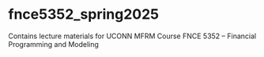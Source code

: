 
# fnce5352_spring2025

<!-- badges: start -->
<!-- badges: end -->

Contains lecture materials for UCONN MFRM Course FNCE 5352 – Financial Programming and Modeling

